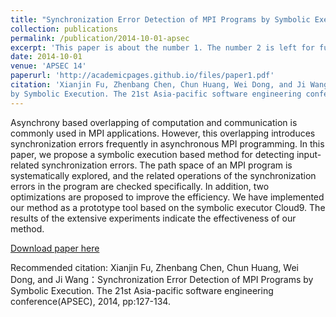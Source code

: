 ```yaml
---
title: "Synchronization Error Detection of MPI Programs by Symbolic Execution"
collection: publications
permalink: /publication/2014-10-01-apsec
excerpt: 'This paper is about the number 1. The number 2 is left for future work.'
date: 2014-10-01
venue: 'APSEC 14'
paperurl: 'http://academicpages.github.io/files/paper1.pdf'
citation: 'Xianjin Fu, Zhenbang Chen, Chun Huang, Wei Dong, and Ji Wang：Synchronization Error Detection of MPI Programs
by Symbolic Execution. The 21st Asia-pacific software engineering conference(APSEC), 2014, pp:127-134.'
---
```

Asynchrony based overlapping of computation and communication is commonly used in MPI applications. However, this overlapping introduces synchronization errors frequently in asynchronous MPI programming. In this paper, we propose a symbolic execution based method for detecting input-related synchronization errors. The path space of an MPI program is systematically explored, and the related operations of the synchronization errors in the program are checked specifically. In addition, two optimizations are proposed to improve the efficiency. We have implemented our method as a prototype tool based on the symbolic executor Cloud9. The results of the extensive experiments indicate the effectiveness of our method.

[Download paper here](https://ieeexplore.ieee.org/abstract/document/7091301)

Recommended citation: Xianjin Fu, Zhenbang Chen, Chun Huang, Wei Dong, and Ji Wang：Synchronization Error Detection of MPI Programs
by Symbolic Execution. The 21st Asia-pacific software engineering conference(APSEC), 2014, pp:127-134.